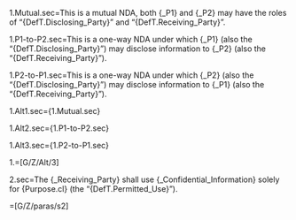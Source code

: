 
1.Mutual.sec=This is a mutual NDA, both {_P1} and {_P2} may have the roles of “{DefT.Disclosing_Party}” and “{DefT.Receiving_Party}”.

1.P1-to-P2.sec=This is a one-way NDA under which {_P1} (also the “{DefT.Disclosing_Party}”) may disclose information to {_P2} (also the “{DefT.Receiving_Party}”).

1.P2-to-P1.sec=This is a one-way NDA under which {_P2} (also the “{DefT.Disclosing_Party}”) may disclose information to {_P1} (also the “{DefT.Receiving_Party}”).

1.Alt1.sec={1.Mutual.sec}

1.Alt2.sec={1.P1-to-P2.sec}

1.Alt3.sec={1.P2-to-P1.sec}

1.=[G/Z/Alt/3]

2.sec=The {_Receiving_Party} shall use {_Confidential_Information} solely for {Purpose.cl} (the “{DefT.Permitted_Use}”). 

=[G/Z/paras/s2]

